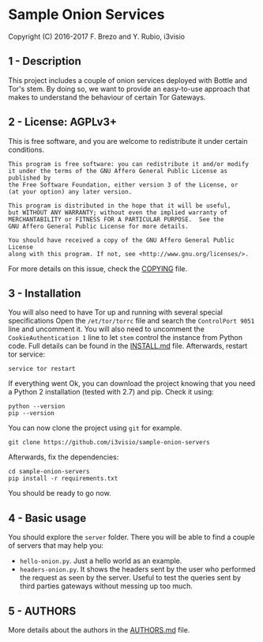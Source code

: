 Sample Onion Services
====================

Copyright (C) 2016-2017  F. Brezo and Y. Rubio, i3visio

1 - Description
---------------

This project includes a couple of onion services deployed with Bottle and Tor's stem.
By doing so, we want to provide an easy-to-use approach that makes to understand the
behaviour of certain Tor Gateways.

2 - License: AGPLv3+
-------------------

This is free software, and you are welcome to redistribute it under certain conditions.

	This program is free software: you can redistribute it and/or modify
	it under the terms of the GNU Affero General Public License as published by
	the Free Software Foundation, either version 3 of the License, or
	(at your option) any later version.

	This program is distributed in the hope that it will be useful,
	but WITHOUT ANY WARRANTY; without even the implied warranty of
	MERCHANTABILITY or FITNESS FOR A PARTICULAR PURPOSE.  See the
	GNU Affero General Public License for more details.

	You should have received a copy of the GNU Affero General Public License
	along with this program. If not, see <http://www.gnu.org/licenses/>.


For more details on this issue, check the [COPYING](COPYING) file.

3 - Installation
----------------

You will also need to have Tor up and running with several special specifications
Open the `/et/tor/torrc` file and search the `ControlPort 9051` line and uncomment
it. You will also need to uncomment the `CookieAuthentication 1` line to let `stem`
control the instance from Python code. Full details can be found in the 
[INSTALL.md](INSTALL.MD) file. Afterwards, restart tor service:
```
service tor restart
```

If everything went Ok, you can download the project knowing that you need a 
Python 2 installation (tested with 2.7) and pip. Check it using:
```
python --version
pip --version
```

You can now clone the project using `git` for example.
```
git clone https://github.com/i3visio/sample-onion-servers
```

Afterwards, fix the dependencies:
```
cd sample-onion-servers
pip install -r requirements.txt
```

You should be ready to go now.

4 - Basic usage
---------------

You should explore the `server` folder. There you will be able to find a couple 
of servers that may help you:
* `hello-onion.py`. Just a hello world as an example.
* `headers-onion.py`. It shows the headers sent by the user who performed the
request as seen by the server. Useful to test the queries sent by third parties
gateways without messing up too much.

5 - AUTHORS
-----------

More details about the authors in the [AUTHORS.md](AUTHORS.md) file.
